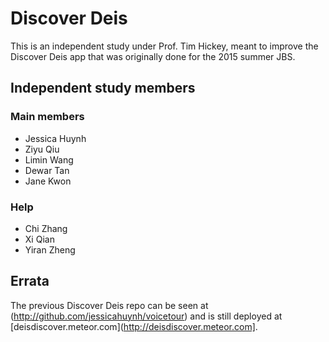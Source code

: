 # Discover Deis

This is an independent study under Prof. Tim Hickey, meant to improve the Discover Deis app that was originally done for the 2015 summer JBS.

## Independent study members
### Main members
* Jessica Huynh
* Ziyu Qiu
* Limin Wang
* Dewar Tan
* Jane Kwon

### Help
* Chi Zhang
* Xi Qian
* Yiran Zheng

## Errata
The previous Discover Deis repo can be seen at (http://github.com/jessicahuynh/voicetour) and is still deployed at [deisdiscover.meteor.com](http://deisdiscover.meteor.com].